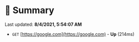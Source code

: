# 📖 Summary
Last updated: **8/4/2021, 5:54:07 AM**

- `GET` [https://google.com](https://google.com) - **Up** (214ms)
